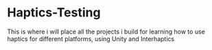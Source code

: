 # Haptics-Testing
 This is where i will place all the projects i build for learning how to use haptics for different platforms, using Unity and Interhaptics
